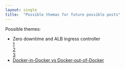 ```yaml
---
layout: single
title:  "Possible themas for future possible posts"
---
```


Possible themes:
- Zero downtime and ALB ingress controller  
[1](https://github.com/kubernetes-sigs/aws-load-balancer-controller/blob/master/docs/guide/ingress/pod-conditions.md)  
[2](https://aws.github.io/aws-eks-best-practices/networking/loadbalancing/loadbalancing/)  
[3](https://kubernetes-sigs.github.io/aws-load-balancer-controller/v2.5/deploy/pod_readiness_gate/)
- [Docker-in-Docker vs Docker-out-of-Docker](http://tdongsi.github.io/blog/2017/04/23/docker-out-of-docker/)
